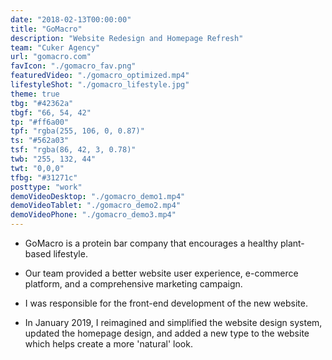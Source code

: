 ```yaml
---
date: "2018-02-13T00:00:00"
title: "GoMacro"
description: "Website Redesign and Homepage Refresh"
team: "Cuker Agency"
url: "gomacro.com"
favIcon: "./gomacro_fav.png"
featuredVideo: "./gomacro_optimized.mp4"
lifestyleShot: "./gomacro_lifestyle.jpg"
theme: true
tbg: "#42362a"
tbgf: "66, 54, 42"
tp: "#ff6a00"
tpf: "rgba(255, 106, 0, 0.87)"
ts: "#562a03"
tsf: "rgba(86, 42, 3, 0.78)"
twb: "255, 132, 44"
twt: "0,0,0"
tfbg: "#31271c"
posttype: "work"
demoVideoDesktop: "./gomacro_demo1.mp4"
demoVideoTablet: "./gomacro_demo2.mp4"
demoVideoPhone: "./gomacro_demo3.mp4"
---
```


- GoMacro is a protein bar company that encourages a healthy plant-based lifestyle. 

- Our team provided a better website user experience, e-commerce platform, and a comprehensive marketing campaign.

- I was responsible for the front-end development of the new website.

- In January 2019, I reimagined and simplified the website design system, updated the homepage design, and added a new type to the website which helps create a more 'natural' look.


